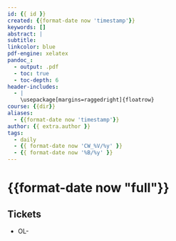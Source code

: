 ```yaml
---
id: {{ id }}
created: {{format-date now 'timestamp'}}
keywords: []
abstract: |
subtitle:
linkcolor: blue
pdf-engine: xelatex
pandoc_:
  - output: .pdf
  - toc: true
  - toc-depth: 6
header-includes:
  - |
    \usepackage[margins=raggedright]{floatrow}
course: {{dir}}
aliases:
  - {{format-date now 'timestamp'}}
author: {{ extra.author }}
tags:
  - daily
  - {{ format-date now 'CW_%V/%y' }}
  - {{ format-date now '%B/%y' }}
---
```


# {{format-date now "full"}}

## Tickets

- OL-
